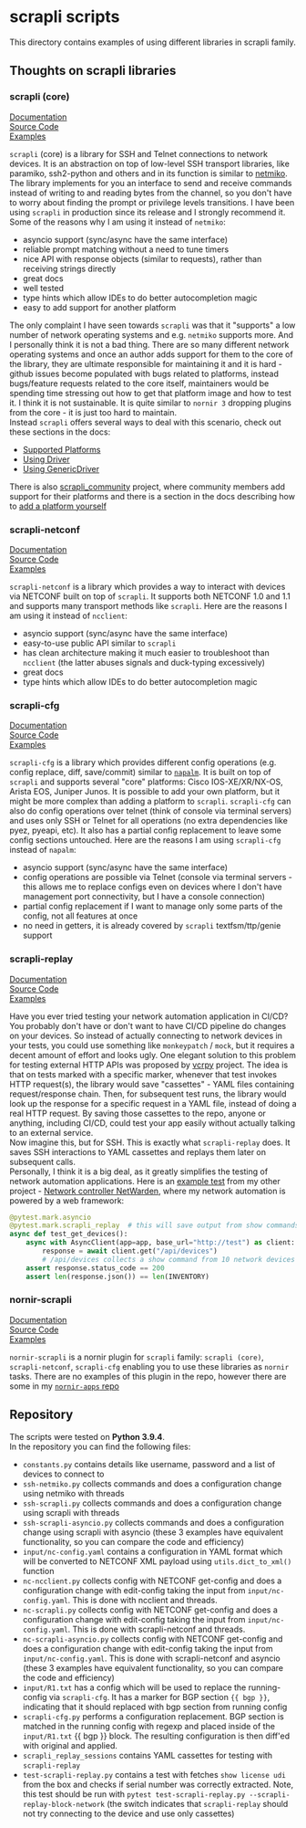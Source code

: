 # scrapli scripts
This directory contains examples of using different libraries in scrapli family.

## Thoughts on scrapli libraries
### scrapli (core)
[Documentation](https://carlmontanari.github.io/scrapli)  
[Source Code](https://github.com/carlmontanari/scrapli)  
[Examples](https://github.com/carlmontanari/scrapli/tree/master/examples)  

`scrapli` (core) is a library for SSH and Telnet connections to network devices. It is an abstraction on top of low-level SSH transport libraries, like paramiko, ssh2-python and others and in its function is similar to [netmiko](https://github.com/ktbyers/netmiko). The library implements for you an interface to send and receive commands instead of writing to and reading bytes from the channel, so you don't have to worry about finding the prompt or privilege levels transitions. I have been using `scrapli` in production since its release and I strongly recommend it. Some of the reasons why I am using it instead of `netmiko`:
* asyncio support (sync/async have the same interface)
* reliable prompt matching without a need to tune timers
* nice API with response objects (similar to requests), rather than receiving strings directly
* great docs
* well tested
* type hints which allow IDEs to do better autocompletion magic
* easy to add support for another platform

The only complaint I have seen towards `scrapli` was that it "supports" a low number of network operating systems and e.g. `netmiko` supports more. And I personally think it is not a bad thing. There are so many different network operating systems and once an author adds support for them to the core of the library, they are ultimate responsible for maintaining it and it is hard - github issues become populated with bugs related to platforms, instead bugs/feature requests related to the core itself, maintainers would be spending time stressing out how to get that platform image and how to test it. I think it is not sustainable. It is quite similar to `nornir 3` dropping plugins from the core - it is just too hard to maintain.  
Instead `scrapli` offers several ways to deal with this scenario, check out these sections in the docs:
* [Supported Platforms](https://carlmontanari.github.io/scrapli/user_guide/project_details/#supported-platforms)
* [Using Driver](https://carlmontanari.github.io/scrapli/user_guide/advanced_usage/#using-driver-directly)
* [Using GenericDriver](https://carlmontanari.github.io/scrapli/user_guide/advanced_usage/#using-the-genericdriver)

There is also [scrapli_community](https://scrapli.github.io/scrapli_community/user_guide/project_details/) project, where community members add support for their platforms and there is a section in the docs describing how to [add a platform yourself](https://scrapli.github.io/scrapli_community/user_guide/basic_usage/)

### scrapli-netconf
[Documentation](https://scrapli.github.io/scrapli_netconf)  
[Source Code](https://github.com/scrapli/scrapli_netconf)  
[Examples](https://github.com/scrapli/scrapli_netconf/tree/master/examples)  

`scrapli-netconf` is a library which provides a way to interact with devices via NETCONF built on top of `scrapli`. It supports both NETCONF 1.0 and 1.1 and supports many transport methods like `scrapli`. Here are the reasons I am using it instead of `ncclient`:
* asyncio support (sync/async have the same interface)
* easy-to-use public API similar to `scrapli`
* has clean architecture making it much easier to troubleshoot than `ncclient` (the latter abuses signals and duck-typing excessively)
* great docs
* type hints which allow IDEs to do better autocompletion magic

### scrapli-cfg
[Documentation](https://scrapli.github.io/scrapli_cfg)  
[Source Code](https://github.com/scrapli/scrapli_cfg)  
[Examples](https://github.com/scrapli/scrapli_cfg/tree/master/examples)  

`scrapli-cfg` is a library which provides different config operations (e.g. config replace, diff, save/commit) similar to [`napalm`](https://github.com/napalm-automation/napalm). It is built on top of `scrapli` and supports several "core" platforms: Cisco IOS-XE/XR/NX-OS, Arista EOS, Juniper Junos. It is possible to add your own platform, but it might be more complex than adding a platform to `scrapli`. `scrapli-cfg` can also do config operations over telnet (think of console via terminal servers) and uses only SSH or Telnet for all operations (no extra dependencies like pyez, pyeapi, etc). It also has a partial config replacement to leave some config sections untouched. Here are the reasons I am using `scrapli-cfg` instead of `napalm`:
* asyncio support (sync/async have the same interface)
* config operations are possible via Telnet (console via terminal servers - this allows me to replace configs even on devices where I don't have management port connectivity, but I have a console connection)
* partial config replacement if I want to manage only some parts of the config, not all features at once
* no need in getters, it is already covered by `scrapli` textfsm/ttp/genie support

### scrapli-replay
[Documentation](https://scrapli.github.io/scrapli_replay)  
[Source Code](https://github.com/scrapli/scrapli_replay)  
[Examples](https://github.com/scrapli/scrapli_replay/tree/main/examples/simple_test_case)  

Have you ever tried testing your network automation application in CI/CD? You probably don't have or don't want to have CI/CD pipeline do changes on your devices. So instead of actually connecting to network devices in your tests, you could use something like `monkeypatch` / `mock`, but it requires a decent amount of effort and looks ugly. One elegant solution to this problem for testing external HTTP APIs was proposed by [vcrpy](https://github.com/kevin1024/vcrpy) project. The idea is that on tests marked with a specific marker, whenever that test invokes HTTP request(s), the library would save "cassettes" - YAML files containing request/response chain. Then, for subsequent test runs, the library would look up the response for a specific request in a YAML file, instead of doing a real HTTP request. By saving those cassettes to the repo, anyone or anything, including CI/CD, could test your app easily without actually talking to an external service.  
Now imagine this, but for SSH. This is exactly what `scrapli-replay` does. It saves SSH interactions to YAML cassettes and replays them later on subsequent calls.  
Personally, I think it is a big deal, as it greatly simplifies the testing of network automation applications. Here is an [example test](https://github.com/dmfigol/netwarden/blob/master/backend/tests/routers/test_devices.py) from my other project - [Network controller NetWarden](https://github.com/dmfigol/netwarden), where my network automation is powered by a web framework:
```python
@pytest.mark.asyncio
@pytest.mark.scrapli_replay  # this will save output from show commands to a cassette
async def test_get_devices():
    async with AsyncClient(app=app, base_url="http://test") as client:
        response = await client.get("/api/devices")
        # /api/devices collects a show command from 10 network devices using scrapli
    assert response.status_code == 200
    assert len(response.json()) == len(INVENTORY)
```

### nornir-scrapli
[Documentation](https://scrapli.github.io/nornir_scrapli)  
[Source Code](https://github.com/scrapli/nornir_scrapli)  
[Examples](https://github.com/scrapli/nornir_scrapli/tree/master/examples)  

`nornir-scrapli` is a nornir plugin for `scrapli` family: `scrapli (core)`, `scrapli-netconf`, `scrapli-cfg` enabling you to use these libraries as `nornir` tasks. There are no examples of this plugin in the repo, however there are some in my [`nornir-apps` repo](https://github.com/dmfigol/nornir-apps)

## Repository
The scripts were tested on **Python 3.9.4**.  
In the repository you can find the following files:
* `constants.py` contains details like username, password and a list of devices to connect to
* `ssh-netmiko.py` collects commands and does a configuration change using netmiko with threads
* `ssh-scrapli.py` collects commands and does a configuration change using scrapli with threads
* `ssh-scrapli-asyncio.py` collects commands and does a configuration change using scrapli with asyncio (these 3 examples have equivalent functionality, so you can compare the code and efficiency)
* `input/nc-config.yaml` contains a configuration in YAML format which will be converted to NETCONF XML payload using `utils.dict_to_xml()` function
* `nc-ncclient.py` collects config with NETCONF get-config and does a configuration change with edit-config taking the input from `input/nc-config.yaml`. This is done with ncclient and threads.
* `nc-scrapli.py` collects config with NETCONF get-config and does a configuration change with edit-config taking the input from `input/nc-config.yaml`. This is done with scrapli-netconf and threads.
* `nc-scrapli-asyncio.py` collects config with NETCONF get-config and does a configuration change with edit-config taking the input from `input/nc-config.yaml`. This is done with scrapli-netconf and asyncio (these 3 examples have equivalent functionality, so you can compare the code and efficiency)
* `input/R1.txt` has a config which will be used to replace the running-config via `scrapli-cfg`. It has a marker for BGP section `{{ bgp }}`, indicating that it should replaced with bgp section from running config
* `scrapli-cfg.py` performs a configuration replacement. BGP section is matched in the running config with regexp and placed inside of the `input/R1.txt` {{ bgp }} block. The resulting configuration is then diff'ed with original and applied.
* `scrapli_replay_sessions` contains YAML cassettes for testing with `scrapli-replay`
* `test-scrapli-replay.py` contains a test with fetches `show license udi` from the box and checks if serial number was correctly extracted. Note, this test should be run with `pytest test-scrapli-replay.py --scrapli-replay-block-network` (the switch indicates that `scrapli-replay` should not try connecting to the device and use only cassettes)
